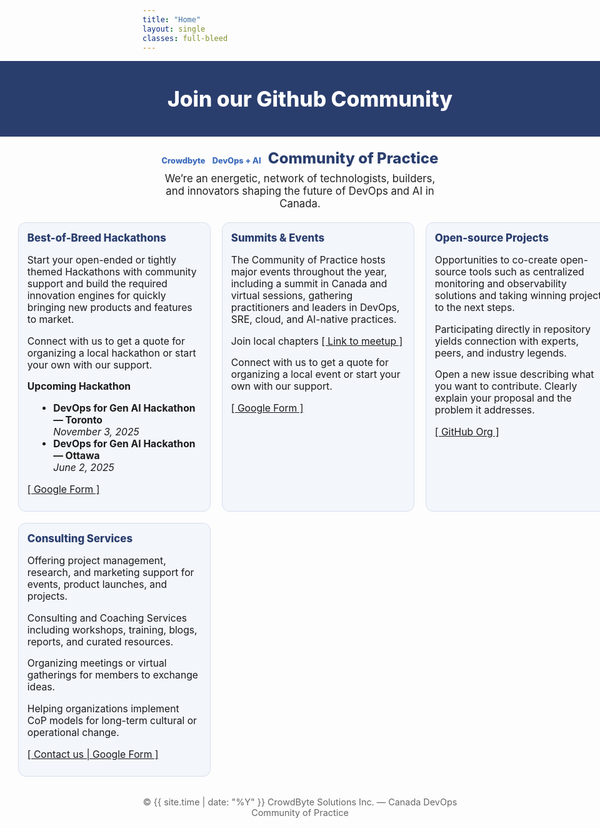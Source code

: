 ```yaml
---
title: "Home"
layout: single
classes: full-bleed
---
```

<!-- Inline fallback styles: guarantees hero + 4 columns now -->
<style>
/* ===== FORCE FULL-WIDTH (works regardless of theme wrappers) ===== */

/* Make hero and grid span the entire viewport width */
.hero-band,
.grid4 {
  margin-left: calc(50% - 50vw) !important;
  margin-right: calc(50% - 50vw) !important;
  width: 100vw !important;
}

/* Content padding at the edges so cards don’t touch the browser edge */
.grid4 {
  padding-left: clamp(16px, 3vw, 32px);
  padding-right: clamp(16px, 3vw, 32px);
  display: grid;
  grid-template-columns: repeat(auto-fit, minmax(260px, 1fr)); /* fluid by device */
  gap: 18px;
  margin-top: 1rem;
  margin-bottom: 2rem;
}
@media (max-width: 360px){
  .grid4 { grid-template-columns: 1fr; }
}

/* Keep subhead/tagline readable but allow wider than the old 980px cap */
.subhead{
  text-align:center; margin:1.25rem auto .25rem; font-weight:800;
  font-size:clamp(1.2rem,2.5vw,1.5rem); color:#2a3e6e;
}
.tagline{
  text-align:center; font-size:1.05rem; color:#222;
  margin:.5rem auto 1.25rem;
  padding-left: clamp(16px, 3vw, 32px);
  padding-right: clamp(16px, 3vw, 32px);
  max-width: none; /* don't constrain */
}

/* Hero look */
.hero-band{ background:#2a3e6e; color:#fff; text-align:center; padding:2.5rem 1rem; }
.hero-band h1{ margin:0; font-size:clamp(1.8rem,3.5vw,2.4rem); font-weight:800; }

/* Cards */
.card{
  background:#f3f6fb; border-radius:12px; padding:14px 14px 10px;
  border:1px solid #d7dfef; min-height:320px;
}
.card h3{ margin:0 0 8px; color:#2a3e6e; font-weight:800; font-size:1.05rem; }
.card p, .card li{ font-size:.98rem; }
.card ul{ margin:0 0 0 1.1rem; }

/* Badges / section titles */
.badge{
  display:inline-block; background:#2a3e6e; color:#fff; padding:2px 8px;
  border-radius:999px; font-size:.8rem; margin-right:6px;
}
.section-title{ font-size:1.05rem; margin-top:.5rem; font-weight:700; }

/* Footer note */
.footer-note{ text-align:center; font-size:.9rem; color:#666; margin:1.5rem 0 .75rem; }

  /* Make "Crowdbyte  DevOps + AI" look like plain blue text (no pill) */
.subhead .badge {
  background: transparent !important;
  color: #3b6bbd !important;   /* match the screenshot blue */
  padding: 0 !important;
  border-radius: 0 !important;
  font-weight: 800;
  text-decoration: none;       /* no underline */
}

/* Optional: make the section headers use the same blue as the screenshot */
.page .page__inner-wrap .page__content .card h3 {
  color: #3b6bbd;
  font-weight: 800;
}
</style>



<div class="hero-band">
  <h1>Join our Github Community</h1>
</div>

<p class="subhead">
  <span class="badge">Crowdbyte</span> <span class="badge">DevOps + AI</span> Community of Practice
</p>

<p class="tagline">
  We’re an energetic, network of technologists, builders, and innovators shaping the future of DevOps and AI in Canada.
</p>

<div class="grid4">
  <div class="card">
    <h3>Best-of-Breed Hackathons</h3>
    <p>Start your open-ended or tightly themed Hackathons with community support and build the required innovation engines for quickly bringing new products and features to market.</p>
    <p>Connect with us to get a quote for organizing a local hackathon or start your own with our support.</p>
    <p class="section-title">Upcoming Hackathon</p>
    <ul>
      <li><strong>DevOps for Gen AI Hackathon — Toronto</strong><br><em>November 3, 2025</em></li>
      <li><strong>DevOps for Gen AI Hackathon — Ottawa</strong><br><em>June 2, 2025</em></li>
    </ul>
    <p><a href="https://forms.gle/" target="_blank">[ Google Form ]</a></p>
  </div>

  <div class="card">
    <h3>Summits &amp; Events</h3>
    <p>The Community of Practice hosts major events throughout the year, including a summit in Canada and virtual sessions, gathering practitioners and leaders in DevOps, SRE, cloud, and AI-native practices.</p>
    <p>Join local chapters <a href="https://www.meetup.com/" target="_blank">[ Link to meetup ]</a></p>
    <p>Connect with us to get a quote for organizing a local event or start your own with our support.</p>
    <p><a href="https://forms.gle/" target="_blank">[ Google Form ]</a></p>
  </div>

  <div class="card">
    <h3>Open-source Projects</h3>
    <p>Opportunities to co-create open-source tools such as centralized monitoring and observability solutions and taking winning projects to the next steps.</p>
    <p>Participating directly in repository yields connection with experts, peers, and industry legends.</p>
    <p>Open a new issue describing what you want to contribute. Clearly explain your proposal and the problem it addresses.</p>
    <p><a href="https://github.com/CanadaDevOpsCommunity2025" target="_blank">[ GitHub Org ]</a></p>
  </div>

  <div class="card">
    <h3>Consulting Services</h3>
    <p>Offering project management, research, and marketing support for events, product launches, and projects.</p>
    <p>Consulting and Coaching Services including workshops, training, blogs, reports, and curated resources.</p>
    <p>Organizing meetings or virtual gatherings for members to exchange ideas.</p>
    <p>Helping organizations implement CoP models for long-term cultural or operational change.</p>
    <p><a href="https://forms.gle/" target="_blank">[ Contact us | Google Form ]</a></p>
  </div>
</div>

<div class="footer-note">
  © {{ site.time | date: "%Y" }} CrowdByte Solutions Inc. — Canada DevOps Community of Practice
</div>

